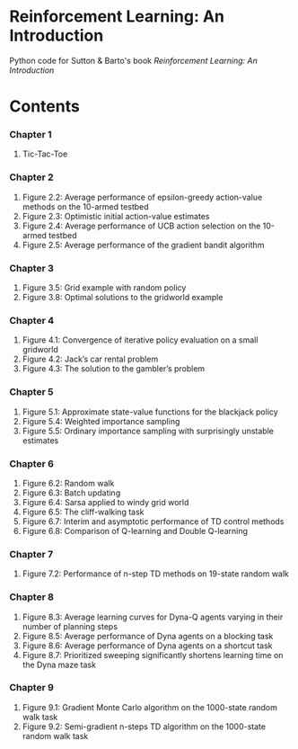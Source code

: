 # Reinforcement Learning: An Introduction

Python code for Sutton & Barto's book *Reinforcement Learning: An Introduction*

# Contents

### Chapter 1
1. Tic-Tac-Toe

### Chapter 2
1. Figure 2.2: Average performance of epsilon-greedy action-value methods on the 10-armed testbed
2. Figure 2.3: Optimistic initial action-value estimates
3. Figure 2.4: Average performance of UCB action selection on the 10-armed testbed
4. Figure 2.5: Average performance of the gradient bandit algorithm

### Chapter 3
1. Figure 3.5: Grid example with random policy
2. Figure 3.8: Optimal solutions to the gridworld example

### Chapter 4
1. Figure 4.1: Convergence of iterative policy evaluation on a small gridworld
2. Figure 4.2: Jack’s car rental problem
3. Figure 4.3: The solution to the gambler’s problem

### Chapter 5
1. Figure 5.1: Approximate state-value functions for the blackjack policy
2. Figure 5.4: Weighted importance sampling
3. Figure 5.5: Ordinary importance sampling with surprisingly unstable estimates

### Chapter 6
1. Figure 6.2: Random walk
2. Figure 6.3: Batch updating
3. Figure 6.4: Sarsa applied to windy grid world
4. Figure 6.5: The cliff-walking task
5. Figure 6.7: Interim and asymptotic performance of TD control methods
6. Figure 6.8: Comparison of Q-learning and Double Q-learning

### Chapter 7
1. Figure 7.2: Performance of n-step TD methods on 19-state random walk

### Chapter 8
1. Figure 8.3: Average learning curves for Dyna-Q agents varying in their number of planning steps
2. Figure 8.5: Average performance of Dyna agents on a blocking task
3. Figure 8.6: Average performance of Dyna agents on a shortcut task
4. Figure 8.7: Prioritized sweeping significantly shortens learning time on the Dyna maze task

### Chapter 9
1. Figure 9.1: Gradient Monte Carlo algorithm on the 1000-state random walk task 
2. Figure 9.2: Semi-gradient n-steps TD algorithm on the 1000-state random walk task